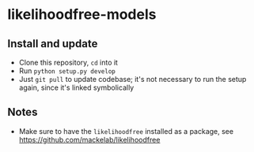 # likelihoodfree-models

## Install and update

- Clone this repository, `cd` into it
- Run `python setup.py develop`
- Just `git pull` to update codebase; it's not necessary to run the setup again,
  since it's linked symbolically


## Notes

- Make sure to have the `likelihoodfree` installed as a package, see https://github.com/mackelab/likelihoodfree
